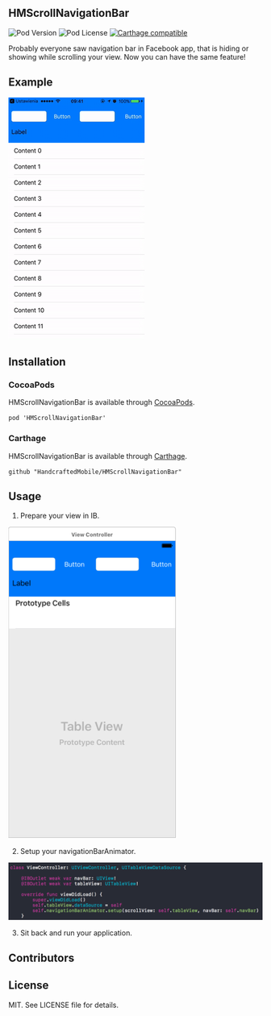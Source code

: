 __HMScrollNavigationBar__
-----

![Pod Version](https://img.shields.io/cocoapods/v/HMScrollNavigationBar.svg)
![Pod License](https://img.shields.io/badge/license-MIT-blue.svg)
[![Carthage compatible](https://img.shields.io/badge/Carthage-compatible-4BC51D.svg?style=flat)](https://github.com/Carthage/Carthage)

Probably everyone saw navigation bar in Facebook app, that is hiding or showing while scrolling your view. Now you can have the same feature!

## Example

![Scroll!!](resources/scroll.gif)

## Installation

### CocoaPods

HMScrollNavigationBar is available through [CocoaPods](http://cocoapods.org).

	pod 'HMScrollNavigationBar'

### Carthage

HMScrollNavigationBar is available through [Carthage](https://github.com/Carthage/Carthage).
	
	github "HandcraftedMobile/HMScrollNavigationBar"


## Usage

1. Prepare your view in IB.

![InterfaceBuilder](resources/interface_builder.png)

2. Setup your navigationBarAnimator.

![CodeExample!!](resources/code_example.png)

3. Sit back and run your application.

## Contributors


## License

MIT. See LICENSE file for details.